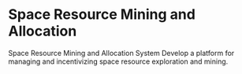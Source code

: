 # Space Resource Mining and Allocation
 Space Resource Mining and Allocation System Develop a platform for managing and incentivizing space resource exploration and mining.
